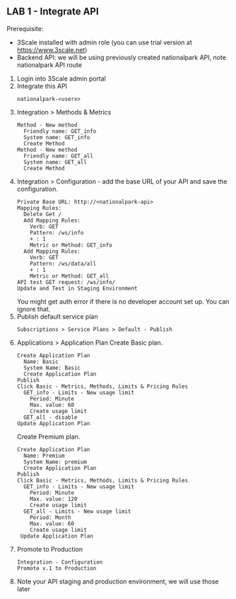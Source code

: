 
## LAB 1 - Integrate API

Prerequisite:
- 3Scale installed with admin role (you can use trial version at https://www.3scale.net)
- Backend API: we will be using previously created nationalpark API, note nationalpark API route
  
  
1. Login into 3Scale admin portal
2. Integrate this API
   ```
   nationalpark-<userx>
   ```
3. Integration > Methods & Metrics 
   ```
   Method - New method  
     Friendly name: GET_info  
     System name: GET_info  
     Create Method
   Method - New method  
     Friendly name: GET_all  
     System name: GET_all  
     Create Method
   ```
4. Integration > Configuration - add the base URL of your API and save the configuration.
   ```
   Private Base URL: http://<nationalpark-api>
   Mapping Rules:
     Delete Get /
     Add Mapping Rules:
       Verb: GET
       Pattern: /ws/info
       + : 1
       Metric or Method: GET_info
     Add Mapping Rules:
       Verb: GET
       Pattern: /ws/data/all
       + : 1
       Metric or Method: GET_all
   API test GET request: /ws/info/
   Update and Test in Staging Environment
   ```
   You might get auth error if there is no developer account set up. You can ignore that.
5. Publish default service plan
   ```
   Subscriptions > Service Plans > Default - Publish
   ```
7. Applications > Application Plan
   Create Basic plan.
   ```
   Create Application Plan
     Name: Basic
     System Name: Basic
     Create Application Plan
   Publish
   Click Basic - Metrics, Methods, Limits & Pricing Rules 
     GET_info - Limits - New usage limit
       Period: Minute
       Max. value: 60
       Create usage limit
     GET_all - disable
   Update Application Plan
   ```
   Create Premium plan.
   ```
   Create Application Plan
     Name: Premium
     System Name: premium
     Create Application Plan
   Publish
   Click Basic - Metrics, Methods, Limits & Pricing Rules 
     GET_info - Limits - New usage limit
       Period: Minute
       Max. value: 120
       Create usage limit
     GET_all - Limits - New usage limit
       Period: Month
       Max. value: 60
       Create usage limit
    Update Application Plan
    ```
8. Promote to Production
   ```
   Integration - Configuration
   Promote v.1 to Production
   ```
9. Note your API staging and production environment, we will use those later
